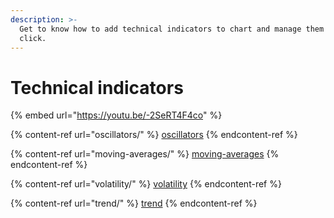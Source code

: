 ```yaml
---
description: >-
  Get to know how to add technical indicators to chart and manage them in one
  click.
---
```


# Technical indicators

{% embed url="https://youtu.be/-2SeRT4F4co" %}

{% content-ref url="oscillators/" %}
[oscillators](oscillators/)
{% endcontent-ref %}

{% content-ref url="moving-averages/" %}
[moving-averages](moving-averages/)
{% endcontent-ref %}

{% content-ref url="volatility/" %}
[volatility](volatility/)
{% endcontent-ref %}

{% content-ref url="trend/" %}
[trend](trend/)
{% endcontent-ref %}

